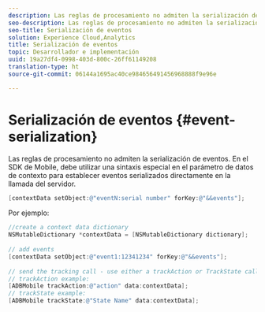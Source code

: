 ```yaml
---
description: Las reglas de procesamiento no admiten la serialización de eventos. En el SDK de Mobile, debe utilizar una sintaxis especial en el parámetro de datos de contexto para establecer eventos serializados directamente en la llamada del servidor.
seo-description: Las reglas de procesamiento no admiten la serialización de eventos. En el SDK de Mobile, debe utilizar una sintaxis especial en el parámetro de datos de contexto para establecer eventos serializados directamente en la llamada del servidor.
seo-title: Serialización de eventos
solution: Experience Cloud,Analytics
title: Serialización de eventos
topic: Desarrollador e implementación
uuid: 19a27df4-0998-403d-800c-26ff61149208
translation-type: ht
source-git-commit: 06144a1695ac40ce984656491456968888f9e96e

---
```



# Serialización de eventos {#event-serialization}

Las reglas de procesamiento no admiten la serialización de eventos. En el SDK de Mobile, debe utilizar una sintaxis especial en el parámetro de datos de contexto para establecer eventos serializados directamente en la llamada del servidor.

```objective-c
[contextData setObject:@"eventN:serial number" forKey:@"&&events"];
```

Por ejemplo:

```objective-c
//create a context data dictionary 
NSMutableDictionary *contextData = [NSMutableDictionary dictionary]; 
 
// add events 
[contextData setObject:@"event1:12341234" forKey:@"&&events"]; 
 
// send the tracking call - use either a trackAction or TrackState call. 
// trackAction example: 
[ADBMobile trackAction:@"action" data:contextData]; 
// trackState example: 
[ADBMobile trackState:@"State Name" data:contextData]; 
```

